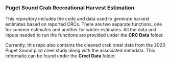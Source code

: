 ### Puget Sound Crab Recreational Harvest Estimation 

This repository includes the code and data used to generate harvest estimates based on reported CRCs. There are two separate functions, one for summer estimates and another for winter estimates. All the data and inputs needed to run the functions are provided under the **CRC Data** folder. 


Currently, this repo also contains the cleaned crab creel data from the 2023 Puget Sound pilot creel study along with the associated metadata. This informatio can be found under the **Creel Data** folder.
